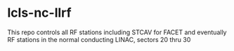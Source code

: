 # lcls-nc-llrf
This repo controls all RF stations including STCAV for FACET and eventually RF stations in the normal conducting LINAC, sectors 20 thru 30

